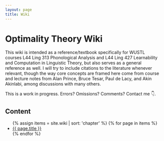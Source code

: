 ```yaml
---
layout: page
title: Wiki
---
```


# Optimality Theory Wiki

This wiki is intended as a reference/textbook specifically for WUSTL courses L44 Ling 313 Phonological Analysis and L44 Ling 427 Learnability and Computation in Linguistic Theory, but also serves as a general reference as well. I will try to include citations to the literature whenever relevant, though the way core concepts are framed here come from course and lecture notes from Alan Prince, Bruce Tesar, Paul de Lacy, and Akin Akinlabi, among discussions with many others. 

This is a work in progress. Errors? Omissions? Comments? Contact me 👇.

## Content

<ul class="wiki-list">
{% assign items = site.wiki | sort: 'chapter' %}
{% for page in items %}
<li><a href="{{ page.url }}">{{ page.title }}</a></li>
{% endfor %}
</ul>